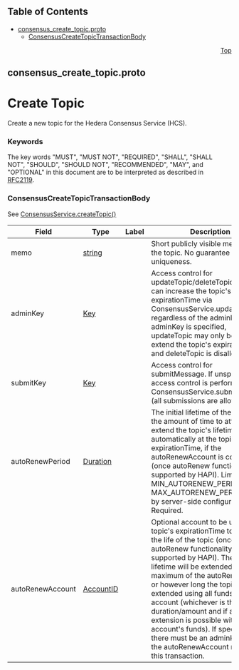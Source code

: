 ## Table of Contents

- [consensus_create_topic.proto](#consensus_create_topic-proto)
    - [ConsensusCreateTopicTransactionBody](#proto-ConsensusCreateTopicTransactionBody)
  



<a name="consensus_create_topic-proto"></a>
<p align="right"><a href="#top">Top</a></p>

## consensus_create_topic.proto
# Create Topic
Create a new topic for the Hedera Consensus Service (HCS).

### Keywords
The key words "MUST", "MUST NOT", "REQUIRED", "SHALL", "SHALL NOT",
"SHOULD", "SHOULD NOT", "RECOMMENDED", "MAY", and "OPTIONAL" in this
document are to be interpreted as described in [RFC2119](https://www.ietf.org/rfc/rfc2119).


<a name="proto-ConsensusCreateTopicTransactionBody"></a>

### ConsensusCreateTopicTransactionBody
See [ConsensusService.createTopic()](#proto.ConsensusService)


| Field | Type | Label | Description |
| ----- | ---- | ----- | ----------- |
| memo | [string](#string) |  | Short publicly visible memo about the topic. No guarantee of uniqueness. |
| adminKey | [Key](#proto-Key) |  | Access control for updateTopic/deleteTopic. Anyone can increase the topic's expirationTime via ConsensusService.updateTopic(), regardless of the adminKey. If no adminKey is specified, updateTopic may only be used to extend the topic's expirationTime, and deleteTopic is disallowed. |
| submitKey | [Key](#proto-Key) |  | Access control for submitMessage. If unspecified, no access control is performed on ConsensusService.submitMessage (all submissions are allowed). |
| autoRenewPeriod | [Duration](#proto-Duration) |  | The initial lifetime of the topic and the amount of time to attempt to extend the topic's lifetime by automatically at the topic's expirationTime, if the autoRenewAccount is configured (once autoRenew functionality is supported by HAPI). Limited to MIN_AUTORENEW_PERIOD and MAX_AUTORENEW_PERIOD value by server-side configuration. Required. |
| autoRenewAccount | [AccountID](#proto-AccountID) |  | Optional account to be used at the topic's expirationTime to extend the life of the topic (once autoRenew functionality is supported by HAPI). The topic lifetime will be extended up to a maximum of the autoRenewPeriod or however long the topic can be extended using all funds on the account (whichever is the smaller duration/amount and if any extension is possible with the account's funds). If specified, there must be an adminKey and the autoRenewAccount must sign this transaction. |





 <!-- end messages -->

 <!-- end enums -->

 <!-- end HasExtensions -->

 <!-- end services -->



